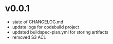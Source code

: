 # v0.0.1

* state of CHANGELOG.md
* update logs for codebuild project
* updated buildspec-plan.yml for storing artifacts
* removed S3 ACL 
